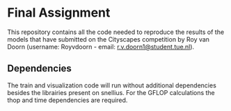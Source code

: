 # Final Assignment

This repository contains all the code needed to reproduce the results of the models that have submitted on the Cityscapes competition by Roy van Doorn (username: Royvdoorn - email: r.v.doorn1@student.tue.nl).

## Dependencies

The train and visualization code will run without additional dependencies besides the librairies present on snellius. For the GFLOP calculations the thop and time dependencies are required.
